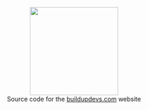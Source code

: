 <p align="center">
  <a href="#" alt="BuildUpDevs Logo"><img src="https://buildupdevs.com/assets/images/bug.svg" height="200" width="200"></a>
  <br>
  Source code for the <a href="https://buildupdevs.com">buildupdevs.com</a> website
</p>



